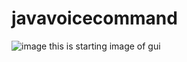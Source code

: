 # javavoicecommand

![image](https://github.com/nilesh2630/javavoicecommand/assets/97802199/7d64635f-f913-4a3d-92b0-49e4483301ef)
this is starting image of gui
